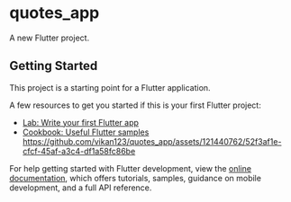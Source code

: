 # quotes_app

A new Flutter project.

## Getting Started

This project is a starting point for a Flutter application.

A few resources to get you started if this is your first Flutter project:

- [Lab: Write your first Flutter app](https://docs.flutter.dev/get-started/codelab)
- [Cookbook: Useful Flutter samples](https://docs.flutter.dev/cookbook)
https://github.com/vikan123/quotes_app/assets/121440762/52f3af1e-cfcf-45af-a3c4-df1a58fc86be

For help getting started with Flutter development, view the
[online documentation](https://docs.flutter.dev/), which offers tutorials,
samples, guidance on mobile development, and a full API reference.


